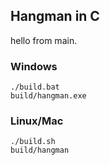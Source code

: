 ## Hangman in C
hello from main.

### Windows
```
./build.bat
build/hangman.exe
```

### Linux/Mac
```
./build.sh
build/hangman
```
